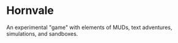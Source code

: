 # Hornvale

An experimental "game" with elements of MUDs, text adventures, simulations, and sandboxes.

